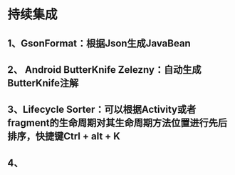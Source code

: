 # 持续集成
## 1、GsonFormat：根据Json生成JavaBean
## 2、 Android ButterKnife Zelezny：自动生成ButterKnife注解
## 3、Lifecycle Sorter：可以根据Activity或者fragment的生命周期对其生命周期方法位置进行先后排序，快捷键Ctrl + alt + K
## 4、
